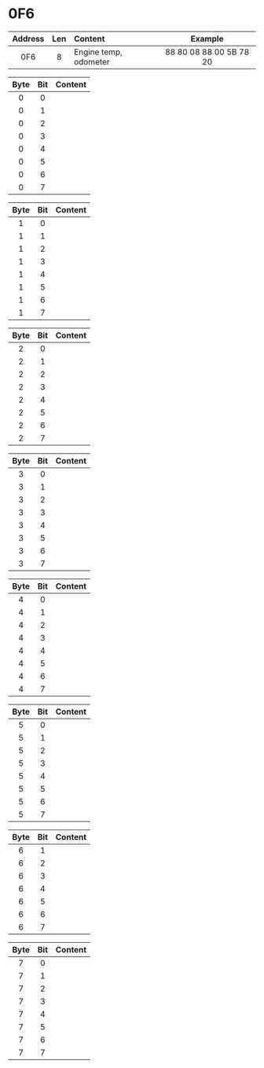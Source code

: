 # 0F6

| Address        | Len           | Content  | Example  | 
| :-------------: |:-------------:| :-----| :-----:
| 0F6     | 8 | Engine temp, odometer | 88 80 08 88 00 5B 78 20 |

| Byte | Bit        |  Content |
| :-------------: | :-------------: |:-------------:|
| 0 | 0 |  |
| 0 | 1 | |
| 0 | 2 | |
| 0 | 3 | |
| 0 | 4 | |
| 0 | 5 | |
| 0 | 6 | |
| 0 | 7 | |

| Byte | Bit        |  Content |
| :-------------: | :-------------: |:-------------:|
| 1 | 0 |  |
| 1 | 1 |  |
| 1 | 2 |  |
| 1 | 3 |  |
| 1 | 4 |  |
| 1 | 5 |  |
| 1 | 6 |  |
| 1 | 7 |  |

| Byte | Bit        |  Content |
| :-------------: | :-------------: |:-------------:|
| 2 | 0 |  |
| 2 | 1 |  |
| 2 | 2 |  |
| 2 | 3 |  |
| 2 | 4 |  |
| 2 | 5 |  |
| 2 | 6 |  |
| 2 | 7 |  |

| Byte | Bit        |  Content |
| :-------------: | :-------------: |:-------------:|
| 3 | 0 |  |
| 3 | 1 |  |
| 3 | 2 |  |
| 3 | 3 |  |
| 3 | 4 |  |
| 3 | 5 |  |
| 3 | 6 |  |
| 3 | 7 |  |

| Byte | Bit        |  Content |
| :-------------: | :-------------: |:-------------:|
| 4 | 0 |  |
| 4 | 1 |  |
| 4 | 2 |  |
| 4 | 3 |  |
| 4 | 4 |  |
| 4 | 5 |  |
| 4 | 6 |  |
| 4 | 7 |  |

| Byte | Bit        |  Content |
| :-------------: | :-------------: |:-------------:|
| 5 | 0 |  |
| 5 | 1 |  |
| 5 | 2 |  |
| 5 | 3 |  |
| 5 | 4 |  |
| 5 | 5 |  |
| 5 | 6 |  |
| 5 | 7 |  |

| Byte | Bit        |  Content |
| :-------------: | :-------------: |:-------------:|
| 6 | 1 |  |
| 6 | 2 |  |
| 6 | 3 |  |
| 6 | 4 |  |
| 6 | 5 |  |
| 6 | 6 |  |
| 6 | 7 |  |

| Byte | Bit        |  Content |
| :-------------: | :-------------: |:-------------:|
| 7 | 0 |  |
| 7 | 1 |  |
| 7 | 2 |  |
| 7 | 3 |  |
| 7 | 4 |  |
| 7 | 5 |  |
| 7 | 6 |  |
| 7 | 7 |  |
